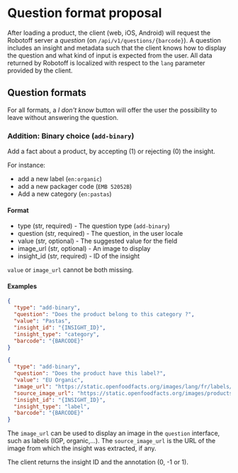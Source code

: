 # Question format proposal

After loading a product, the client (web, iOS, Android) will request the Robotoff server a _question_ (on 
`/api/v1/questions/{barcode}`).
A question includes an insight and metadata such that the client knows how to display the question and what kind of 
input is expected from the user. All data returned by Robotoff is localized with respect to the `lang` parameter 
provided by the client.

## Question formats

For all formats, a _I don't know_ button will offer the user the possibility to leave without answering the question.

### Addition: Binary choice (`add-binary`)

Add a fact about a product, by accepting (1) or rejecting (0) the insight.

For instance:

- add a new label (`en:organic`)
- add a new packager code (`EMB 52052B`)
- Add a new category (`en:pastas`)

#### Format

+ type (str, required) - The question type (`add-binary`)
+ question (str, required) - The question, in the user locale
+ value (str, optional) - The suggested value for the field
+ image_url (str, optional) - An image to display
+ insight_id (str, required) - ID of the insight

`value` or `image_url` cannot be both missing.

#### Examples

```json
{
  "type": "add-binary",
  "question": "Does the product belong to this category ?",
  "value": "Pastas",
  "insight_id": "{INSIGHT_ID}",
  "insight_type": "category",
  "barcode": "{BARCODE}"
}
```

```json
{
  "type": "add-binary",
  "question": "Does the product have this label?",
  "value": "EU Organic",
  "image_url": "https://static.openfoodfacts.org/images/lang/fr/labels/bio-europeen.135x90.png",
  "source_image_url": "https://static.openfoodfacts.org/images/products/542/503/557/7122/1.jpg",
  "insight_id": "{INSIGHT_ID}",
  "insight_type": "label",
  "barcode": "{BARCODE}"
}
```

The `image_url` can be used to display an image in the `question` interface, such as labels (IGP, organic,...).
The `source_image_url` is the URL of the image from which the insight was extracted, if any.

The client returns the insight ID and the annotation (0, -1 or 1).
